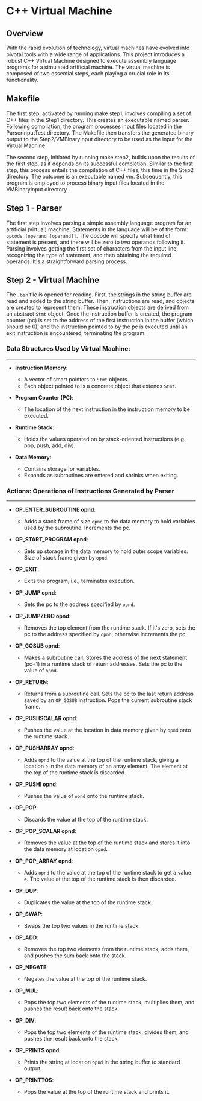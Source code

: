 # C++ Virtual Machine

## Overview

With the rapid evolution of technology, virtual machines have evolved into pivotal tools with a wide range of applications. This project introduces a robust C++ Virtual Machine designed to execute assembly language programs for a simulated artificial machine. The virtual machine is composed of two essential steps, each playing a crucial role in its functionality.


## Makefile

The first step, activated by running make step1, involves compiling a set of C++ files in the Step1 directory. This creates an executable named parser. Following compilation, the program processes input files located in the ParserInputTest directory. The Makefile then transfers the generated binary output to the Step2/VMBinaryInput directory to be used as the input for the Virtual Machine

The second step, initiated by running make step2, builds upon the results of the first step, as it depends on its successful completion. Similar to the first step, this process entails the compilation of C++ files, this time in the Step2 directory. The outcome is an executable named vm. Subsequently, this program is employed to process binary input files located in the VMBinaryInput directory.

## Step 1 - Parser

The first step involves parsing a simple assembly language program for an artificial (virtual) machine. Statements in the language will be of the form: `opcode [operand [operand]]`. The opcode will specify what kind of statement is present, and there will be zero to two operands following it. Parsing involves getting the first set of characters from the input line, recognizing the type of statement, and then obtaining the required operands. It's a straightforward parsing process.

## Step 2 - Virtual Machine

The `.bin` file is opened for reading. First, the strings in the string buffer are read and added to the string buffer. Then, instructions are read, and objects are created to represent them. These instruction objects are derived from an abstract `Stmt` object. Once the instruction buffer is created, the program counter (pc) is set to the address of the first instruction in the buffer (which should be 0), and the instruction pointed to by the pc is executed until an exit instruction is encountered, terminating the program.

### Data Structures Used by Virtual Machine:
---
- **Instruction Memory**:
  - A vector of smart pointers to `Stmt` objects.
  - Each object pointed to is a concrete object that extends `Stmt`.

- **Program Counter (PC)**:
  - The location of the next instruction in the instruction memory to be executed.

- **Runtime Stack**:
  - Holds the values operated on by stack-oriented instructions (e.g., pop, push, add, div).

- **Data Memory**:
  - Contains storage for variables.
  - Expands as subroutines are entered and shrinks when exiting.

### Actions: Operations of Instructions Generated by Parser
---

- **OP_ENTER_SUBROUTINE opnd**:
  - Adds a stack frame of size `opnd` to the data memory to hold variables used by the subroutine. Increments the pc.

- **OP_START_PROGRAM opnd**:
  - Sets up storage in the data memory to hold outer scope variables. Size of stack frame given by `opnd`.

- **OP_EXIT**:
  - Exits the program, i.e., terminates execution.

- **OP_JUMP opnd**:
  - Sets the pc to the address specified by `opnd`.

- **OP_JUMPZERO opnd**:
  - Removes the top element from the runtime stack. If it's zero, sets the pc to the address specified by `opnd`, otherwise increments the pc.

- **OP_GOSUB opnd**:
  - Makes a subroutine call. Stores the address of the next statement (pc+1) in a runtime stack of return addresses. Sets the pc to the value of `opnd`.

- **OP_RETURN**:
  - Returns from a subroutine call. Sets the pc to the last return address saved by an `OP_GOSUB` instruction. Pops the current subroutine stack frame.

- **OP_PUSHSCALAR opnd**:
  - Pushes the value at the location in data memory given by `opnd` onto the runtime stack.

- **OP_PUSHARRAY opnd**:
  - Adds `opnd` to the value at the top of the runtime stack, giving a location `e` in the data memory of an array element. The element at the top of the runtime stack is discarded.

- **OP_PUSHI opnd**:
  - Pushes the value of `opnd` onto the runtime stack.

- **OP_POP**:
  - Discards the value at the top of the runtime stack.

- **OP_POP_SCALAR opnd**:
  - Removes the value at the top of the runtime stack and stores it into the data memory at location `opnd`.

- **OP_POP_ARRAY opnd**:
  - Adds `opnd` to the value at the top of the runtime stack to get a value `e`. The value at the top of the runtime stack is then discarded.

- **OP_DUP**:
  - Duplicates the value at the top of the runtime stack.

- **OP_SWAP**:
  - Swaps the top two values in the runtime stack.

- **OP_ADD**:
  - Removes the top two elements from the runtime stack, adds them, and pushes the sum back onto the stack.

- **OP_NEGATE**:
  - Negates the value at the top of the runtime stack.

- **OP_MUL**:
  - Pops the top two elements of the runtime stack, multiplies them, and pushes the result back onto the stack.

- **OP_DIV**:
  - Pops the top two elements of the runtime stack, divides them, and pushes the result back onto the stack.

- **OP_PRINTS opnd**:
  - Prints the string at location `opnd` in the string buffer to standard output.

- **OP_PRINTTOS**:
  - Pops the value at the top of the runtime stack and prints it.



